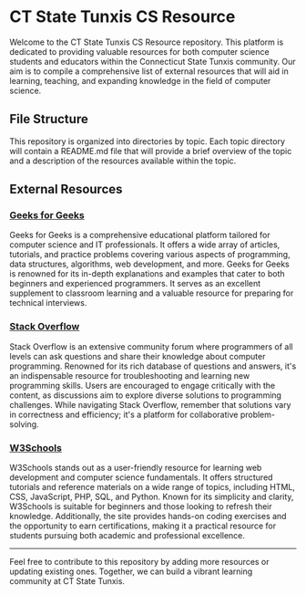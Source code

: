 # CT State Tunxis CS Resource
Welcome to the CT State Tunxis CS Resource repository. This platform is dedicated to providing valuable resources for both computer science students and educators within the Connecticut State Tunxis community. Our aim is to compile a comprehensive list of external resources that will aid in learning, teaching, and expanding knowledge in the field of computer science.

## File Structure

This repository is organized into directories by topic. Each topic directory will contain a README.md file that will provide a brief overview of the topic and a description of the resources available within the topic.

## External Resources

### [Geeks for Geeks](https://www.geeksforgeeks.org/)
Geeks for Geeks is a comprehensive educational platform tailored for computer science and IT professionals. It offers a wide array of articles, tutorials, and practice problems covering various aspects of programming, data structures, algorithms, web development, and more. Geeks for Geeks is renowned for its in-depth explanations and examples that cater to both beginners and experienced programmers. It serves as an excellent supplement to classroom learning and a valuable resource for preparing for technical interviews.

### [Stack Overflow](https://stackoverflow.com/)
Stack Overflow is an extensive community forum where programmers of all levels can ask questions and share their knowledge about computer programming. Renowned for its rich database of questions and answers, it's an indispensable resource for troubleshooting and learning new programming skills. Users are encouraged to engage critically with the content, as discussions aim to explore diverse solutions to programming challenges. While navigating Stack Overflow, remember that solutions vary in correctness and efficiency; it's a platform for collaborative problem-solving.

### [W3Schools](https://www.w3schools.com/)
W3Schools stands out as a user-friendly resource for learning web development and computer science fundamentals. It offers structured tutorials and reference materials on a wide range of topics, including HTML, CSS, JavaScript, PHP, SQL, and Python. Known for its simplicity and clarity, W3Schools is suitable for beginners and those looking to refresh their knowledge. Additionally, the site provides hands-on coding exercises and the opportunity to earn certifications, making it a practical resource for students pursuing both academic and professional excellence.

---
Feel free to contribute to this repository by adding more resources or updating existing ones. Together, we can build a vibrant learning community at CT State Tunxis.
